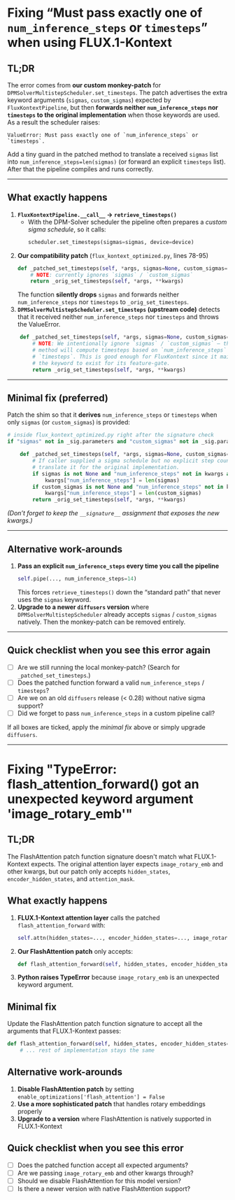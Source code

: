 # Fixing “Must pass exactly one of `num_inference_steps` or `timesteps`” when using FLUX.1-Kontext

## TL;DR
The error comes from **our custom monkey-patch** for `DPMSolverMultistepScheduler.set_timesteps`.
The patch advertises the extra keyword arguments (`sigmas`, `custom_sigmas`) expected by
`FluxKontextPipeline`, but then **forwards neither `num_inference_steps` nor `timesteps` to the
original implementation** when those keywords are used.  As a result the scheduler raises:

```
ValueError: Must pass exactly one of `num_inference_steps` or `timesteps`.
```

Add a tiny guard in the patched method to translate a received `sigmas` list into
`num_inference_steps=len(sigmas)` (or forward an explicit `timesteps` list).  After that the
pipeline compiles and runs correctly.

---

## What exactly happens
1. **`FluxKontextPipeline.__call__` → `retrieve_timesteps()`**
   * With the DPM-Solver scheduler the pipeline often prepares a *custom sigma schedule*, so it
     calls:
     ```python
     scheduler.set_timesteps(sigmas=sigmas, device=device)
     ```
2. **Our compatibility patch** (`flux_kontext_optimized.py`, lines 78-95)
   ```python
   def _patched_set_timesteps(self, *args, sigmas=None, custom_sigmas=None, **kwargs):
       # NOTE: currently ignores `sigmas` / `custom_sigmas`
       return _orig_set_timesteps(self, *args, **kwargs)
   ```
   The function **silently drops** `sigmas` and forwards neither `num_inference_steps` nor
   `timesteps` to `_orig_set_timesteps`.
3. **`DPMSolverMultistepScheduler.set_timesteps` (upstream code)** detects that it received neither
   `num_inference_steps` nor `timesteps` and throws the ValueError.

```133:140:flux_kontext_optimized.py
    def _patched_set_timesteps(self, *args, sigmas=None, custom_sigmas=None, **kwargs):
        # NOTE: We intentionally ignore `sigmas` / `custom_sigmas` – the original
        # method will compute timesteps based on `num_inference_steps` or
        # `timesteps`. This is good enough for FluxKontext since it mainly needs
        # the keyword to exist for its feature-gate.
        return _orig_set_timesteps(self, *args, **kwargs)
```

---

## Minimal fix (preferred)
Patch the shim so that it **derives** `num_inference_steps` or `timesteps` when only `sigmas` (or
`custom_sigmas`) is provided:

```python
# inside flux_kontext_optimized.py right after the signature check
if "sigmas" not in _sig.parameters and "custom_sigmas" not in _sig.parameters:

    def _patched_set_timesteps(self, *args, sigmas=None, custom_sigmas=None, **kwargs):
        # If caller supplied a sigma schedule but no explicit step count/timesteps,
        # translate it for the original implementation.
        if sigmas is not None and "num_inference_steps" not in kwargs and "timesteps" not in kwargs:
            kwargs["num_inference_steps"] = len(sigmas)
        if custom_sigmas is not None and "num_inference_steps" not in kwargs and "timesteps" not in kwargs:
            kwargs["num_inference_steps"] = len(custom_sigmas)
        return _orig_set_timesteps(self, *args, **kwargs)
```

*(Don’t forget to keep the `__signature__` assignment that exposes the new kwargs.)*

---

## Alternative work-arounds
1. **Pass an explicit `num_inference_steps` every time you call the pipeline**
   ```python
   self.pipe(..., num_inference_steps=14)
   ```
   This forces `retrieve_timesteps()` down the “standard path” that never uses the `sigmas` keyword.
2. **Upgrade to a newer `diffusers` version** where `DPMSolverMultistepScheduler` already accepts
   `sigmas` / `custom_sigmas` natively.  Then the monkey-patch can be removed entirely.

---

## Quick checklist when you see this error again
- [ ] Are we still running the local monkey-patch?  (Search for `_patched_set_timesteps`.)
- [ ] Does the patched function forward a valid `num_inference_steps` / `timesteps`?
- [ ] Are we on an old `diffusers` release (< 0.28) without native sigma support?
- [ ] Did we forget to pass `num_inference_steps` in a custom pipeline call?

If all boxes are ticked, apply the *minimal fix* above or simply upgrade `diffusers`.

---

# Fixing "TypeError: flash_attention_forward() got an unexpected keyword argument 'image_rotary_emb'"

## TL;DR
The FlashAttention patch function signature doesn't match what FLUX.1-Kontext expects. The original attention layer expects `image_rotary_emb` and other kwargs, but our patch only accepts `hidden_states`, `encoder_hidden_states`, and `attention_mask`.

## What exactly happens
1. **FLUX.1-Kontext attention layer** calls the patched `flash_attention_forward` with:
   ```python
   self.attn(hidden_states=..., encoder_hidden_states=..., image_rotary_emb=..., **kwargs)
   ```
2. **Our FlashAttention patch** only accepts:
   ```python
   def flash_attention_forward(self, hidden_states, encoder_hidden_states=None, attention_mask=None):
   ```
3. **Python raises TypeError** because `image_rotary_emb` is an unexpected keyword argument.

## Minimal fix
Update the FlashAttention patch function signature to accept all the arguments that FLUX.1-Kontext passes:

```python
def flash_attention_forward(self, hidden_states, encoder_hidden_states=None, attention_mask=None, image_rotary_emb=None, **kwargs):
    # ... rest of implementation stays the same
```

## Alternative work-arounds
1. **Disable FlashAttention patch** by setting `enable_optimizations['flash_attention'] = False`
2. **Use a more sophisticated patch** that handles rotary embeddings properly
3. **Upgrade to a version** where FlashAttention is natively supported in FLUX.1-Kontext

## Quick checklist when you see this error
- [ ] Does the patched function accept all expected arguments?
- [ ] Are we passing `image_rotary_emb` and other kwargs through?
- [ ] Should we disable FlashAttention for this model version?
- [ ] Is there a newer version with native FlashAttention support? 